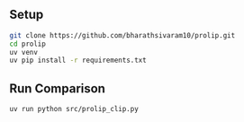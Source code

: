 
## Setup
```bash
git clone https://github.com/bharathsivaram10/prolip.git
cd prolip
uv venv
uv pip install -r requirements.txt
```


## Run Comparison
```bash
uv run python src/prolip_clip.py
```
